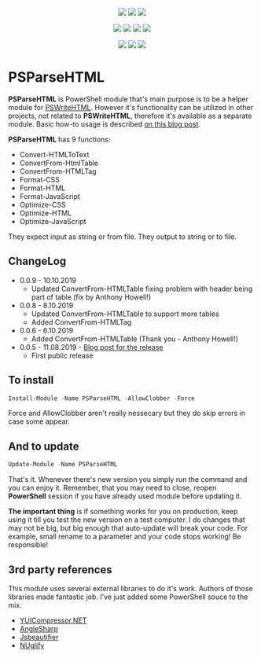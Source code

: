 ﻿<p align="center">
  <a href="https://www.powershellgallery.com/packages/PSParseHTML"><img src="https://img.shields.io/powershellgallery/v/PSParseHTML.svg"></a>
  <a href="https://www.powershellgallery.com/packages/PSParseHTML"><img src="https://img.shields.io/powershellgallery/vpre/PSParseHTML.svg?label=powershell%20gallery%20preview&colorB=yellow"></a>
  <a href="https://github.com/EvotecIT/PSParseHTML"><img src="https://img.shields.io/github/license/EvotecIT/PSParseHTML.svg"></a>
</p>

<p align="center">
  <a href="https://www.powershellgallery.com/packages/PSParseHTML"><img src="https://img.shields.io/powershellgallery/p/PSParseHTML.svg"></a>
  <a href="https://github.com/EvotecIT/PSParseHTML"><img src="https://img.shields.io/github/languages/top/evotecit/PSParseHTML.svg"></a>
  <a href="https://github.com/EvotecIT/PSParseHTML"><img src="https://img.shields.io/github/languages/code-size/evotecit/PSParseHTML.svg"></a>
  <a href="https://github.com/EvotecIT/PSParseHTML"><img src="https://img.shields.io/powershellgallery/dt/PSParseHTML.svg"></a>
</p>

<p align="center">
  <a href="https://twitter.com/PrzemyslawKlys"><img src="https://img.shields.io/twitter/follow/PrzemyslawKlys.svg?label=Twitter%20%40PrzemyslawKlys&style=social"></a>
  <a href="https://evotec.xyz/hub"><img src="https://img.shields.io/badge/Blog-evotec.xyz-2A6496.svg"></a>
  <a href="https://www.linkedin.com/in/pklys"><img src="https://img.shields.io/badge/LinkedIn-pklys-0077B5.svg?logo=LinkedIn"></a>
</p>

# PSParseHTML
**PSParseHTML** is PowerShell module that's main purpose is to be a helper module for [PSWriteHTML](https://github.com/EvotecIT/PSWriteHTML). However it's functionality can be utilized in other projects, not related to **PSWriteHTML**, therefore it's available as a separate module. Basic how-to usage is described [on this blog post](https://evotec.xyz/formatting-and-minifying-resources-html-css-javascript-with-powershell/).

**PSParseHTML** has 9 functions:

- Convert-HTMLToText
- ConvertFrom-HtmlTable
- ConvertFrom-HTMLTag
- Format-CSS
- Format-HTML
- Format-JavaScript
- Optimize-CSS
- Optimize-HTML
- Optimize-JavaScript

They expect input as string or from file. They output to string or to file.

## ChangeLog

- 0.0.9 - 10.10.2019
  - Updated ConvertFrom-HTMLTable fixing problem with header being part of table (fix by Anthony Howell!)
- 0.0.8 - 8.10.2019
  - Updated ConvertFrom-HTMLTable to support more tables
  - Added ConvertFrom-HTMLTag
- 0.0.6 - 6.10.2019
  - Added ConvertFrom-HTMLTable (Thank you - Anthony Howell!)
- 0.0.5 - 11.08.2019 - [Blog post for the release](https://evotec.xyz/formatting-and-minifying-resources-html-css-javascript-with-powershell/)
  - First public release

## To install

```powershell
Install-Module -Name PSParseHTML -AllowClobber -Force
```

Force and AllowClobber aren't really nessecary but they do skip errors in case some appear.

## And to update

```powershell
Update-Module -Name PSParseHTML
```

That's it. Whenever there's new version you simply run the command and you can enjoy it. Remember, that you may need to close, reopen **PowerShell** session if you have already used module before updating it.

**The important thing** is if something works for you on production, keep using it till you test the new version on a test computer. I do changes that may not be big, but big enough that auto-update will break your code. For example, small rename to a parameter and your code stops working! Be responsible!

## 3rd party references

This module uses several external libraries to do it's work. Authors of those libraries made fantastic job. I've just added some PowerShell souce to the mix.

+ [YUICompressor.NET](https://github.com/YUICompressor-NET/YUICompressor.NET)
+ [AngleSharp](https://github.com/AngleSharp/AngleSharp)
+ [Jsbeautifier](https://github.com/denis-ivanov/Jsbeautifier)
+ [NUglify](https://github.com/xoofx/NUglify)

